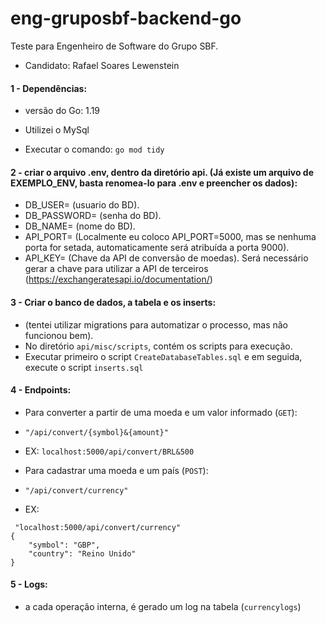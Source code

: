 # eng-gruposbf-backend-go
Teste para Engenheiro de Software do Grupo SBF.
- Candidato: Rafael Soares Lewenstein
#### 1 - Dependências:
- versão do Go: 1.19
- Utilizei o MySql

- Executar o comando: 
```go mod tidy```

#### 2 - criar o arquivo .env, dentro da diretório api. (Já existe um arquivo de EXEMPLO_ENV, basta renomea-lo para .env e preencher os dados):
- DB_USER= (usuario do BD).
- DB_PASSWORD= (senha do BD).
- DB_NAME= (nome do BD).
- API_PORT= (Localmente eu coloco API_PORT=5000, mas se nenhuma porta for setada, automaticamente será atribuída a porta 9000).
- API_KEY= (Chave da API de conversão de moedas). Será necessário gerar a chave para utilizar a API de terceiros (https://exchangeratesapi.io/documentation/)

#### 3 - Criar o banco de dados, a tabela e os inserts:
- (tentei utilizar migrations para automatizar o processo, mas não funcionou bem).
- No diretório ```api/misc/scripts```, contém os scripts para execução.
- Executar primeiro o script ```CreateDatabaseTables.sql``` e em seguida, execute o script ```inserts.sql```

#### 4 - Endpoints:

- Para converter a partir de uma moeda e um valor informado (```GET```):
- ```"/api/convert/{symbol}&{amount}" ```
- EX: ``` localhost:5000/api/convert/BRL&500 ```

- Para cadastrar uma moeda e um país (```POST```):
- ``` "/api/convert/currency" ```
- EX: 
```
 "localhost:5000/api/convert/currency"
{
    "symbol": "GBP",
    "country": "Reino Unido"
}
```

#### 5 - Logs:
- a cada operação interna, é gerado um log na tabela (```currencylogs```)